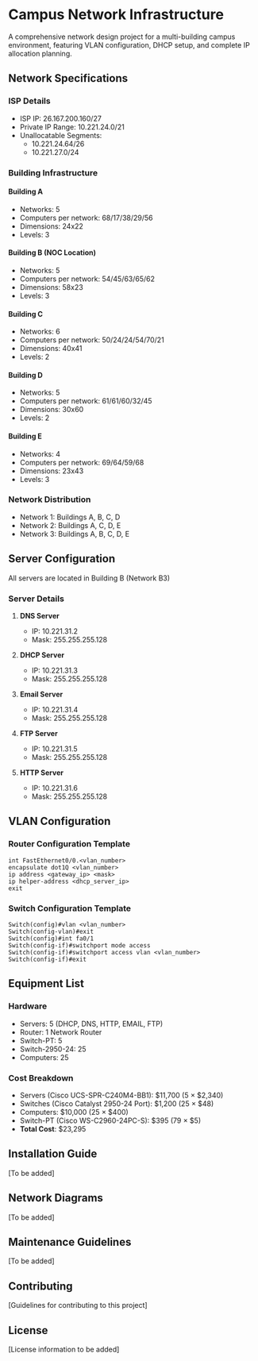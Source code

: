 # Campus Network Infrastructure

A comprehensive network design project for a multi-building campus environment, featuring VLAN configuration, DHCP setup, and complete IP allocation planning.

## Network Specifications

### ISP Details
- ISP IP: 26.167.200.160/27
- Private IP Range: 10.221.24.0/21
- Unallocatable Segments:
  - 10.221.24.64/26
  - 10.221.27.0/24

### Building Infrastructure

#### Building A
- Networks: 5
- Computers per network: 68/17/38/29/56
- Dimensions: 24x22
- Levels: 3

#### Building B (NOC Location)
- Networks: 5
- Computers per network: 54/45/63/65/62
- Dimensions: 58x23
- Levels: 3

#### Building C
- Networks: 6
- Computers per network: 50/24/24/54/70/21
- Dimensions: 40x41
- Levels: 2

#### Building D
- Networks: 5
- Computers per network: 61/61/60/32/45
- Dimensions: 30x60
- Levels: 2

#### Building E
- Networks: 4
- Computers per network: 69/64/59/68
- Dimensions: 23x43
- Levels: 3

### Network Distribution
- Network 1: Buildings A, B, C, D
- Network 2: Buildings A, C, D, E
- Network 3: Buildings A, B, C, D, E

## Server Configuration

All servers are located in Building B (Network B3)

### Server Details
1. **DNS Server**
   - IP: 10.221.31.2
   - Mask: 255.255.255.128

2. **DHCP Server**
   - IP: 10.221.31.3
   - Mask: 255.255.255.128

3. **Email Server**
   - IP: 10.221.31.4
   - Mask: 255.255.255.128

4. **FTP Server**
   - IP: 10.221.31.5
   - Mask: 255.255.255.128

5. **HTTP Server**
   - IP: 10.221.31.6
   - Mask: 255.255.255.128

## VLAN Configuration

### Router Configuration Template
```cisco
int FastEthernet0/0.<vlan_number>
encapsulate dot1Q <vlan_number>
ip address <gateway_ip> <mask>
ip helper-address <dhcp_server_ip>
exit
```

### Switch Configuration Template
```cisco
Switch(config)#vlan <vlan_number>
Switch(config-vlan)#exit
Switch(config)#int fa0/1
Switch(config-if)#switchport mode access
Switch(config-if)#switchport access vlan <vlan_number>
Switch(config-if)#exit
```

## Equipment List

### Hardware
- Servers: 5 (DHCP, DNS, HTTP, EMAIL, FTP)
- Router: 1 Network Router
- Switch-PT: 5
- Switch-2950-24: 25
- Computers: 25

### Cost Breakdown
- Servers (Cisco UCS-SPR-C240M4-BB1): $11,700 (5 × $2,340)
- Switches (Cisco Catalyst 2950-24 Port): $1,200 (25 × $48)
- Computers: $10,000 (25 × $400)
- Switch-PT (Cisco WS-C2960-24PC-S): $395 (79 × $5)
- **Total Cost**: $23,295

## Installation Guide

[To be added]

## Network Diagrams

[To be added]

## Maintenance Guidelines

[To be added]

## Contributing

[Guidelines for contributing to this project]

## License

[License information to be added]
